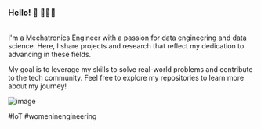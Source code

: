 ### Hello! 💫 👩🏼‍💻


<br/> I'm a Mechatronics Engineer with a passion for data engineering and data science. Here, I share projects and research that reflect my dedication to advancing in these fields.

My goal is to leverage my skills to solve real-world problems and contribute to the tech community. Feel free to explore my repositories to learn more about my journey!

![image](https://github.com/user-attachments/assets/6be5c818-972c-4bf5-ac35-9a75bc67399c)

#IoT #womeninengineering <br/>
<!--
**eliferdals/eliferdals** is a ✨ _special_ ✨ repository because its `README.md` (this file) appears on your GitHub profile.

Here are some ideas to get you started:

- 🔭 I’m currently working on ...
- 🌱 I’m currently learning ...
- 👯 I’m looking to collaborate on ...
- 🤔 I’m looking for help with ...
- 💬 Ask me about ...
- 📫 How to reach me: ...
- 😄 Pronouns: ...
- ⚡ Fun fact: ...
-->
